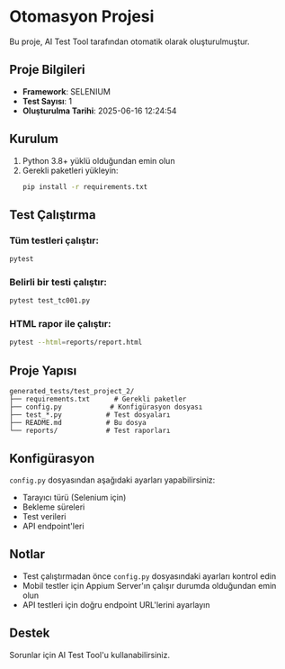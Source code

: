 # Otomasyon Projesi

Bu proje, AI Test Tool tarafından otomatik olarak oluşturulmuştur.

## Proje Bilgileri

- **Framework**: SELENIUM
- **Test Sayısı**: 1
- **Oluşturulma Tarihi**: 2025-06-16 12:24:54

## Kurulum

1. Python 3.8+ yüklü olduğundan emin olun
2. Gerekli paketleri yükleyin:
   ```bash
   pip install -r requirements.txt
   ```

## Test Çalıştırma

### Tüm testleri çalıştır:
```bash
pytest
```

### Belirli bir testi çalıştır:
```bash
pytest test_tc001.py
```

### HTML rapor ile çalıştır:
```bash
pytest --html=reports/report.html
```

## Proje Yapısı

```
generated_tests/test_project_2/
├── requirements.txt      # Gerekli paketler
├── config.py            # Konfigürasyon dosyası
├── test_*.py           # Test dosyaları
├── README.md           # Bu dosya
└── reports/            # Test raporları
```

## Konfigürasyon

`config.py` dosyasından aşağıdaki ayarları yapabilirsiniz:

- Tarayıcı türü (Selenium için)
- Bekleme süreleri
- Test verileri
- API endpoint'leri

## Notlar

- Test çalıştırmadan önce `config.py` dosyasındaki ayarları kontrol edin
- Mobil testler için Appium Server'ın çalışır durumda olduğundan emin olun
- API testleri için doğru endpoint URL'lerini ayarlayın

## Destek

Sorunlar için AI Test Tool'u kullanabilirsiniz.
